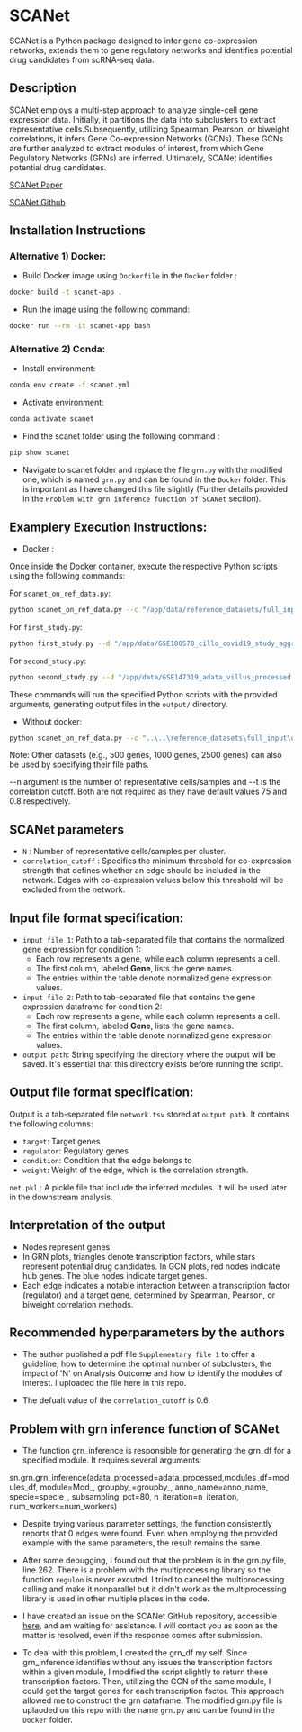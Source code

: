 # SCANet

SCANet is a Python package designed to infer gene co-expression networks, extends them to gene regulatory networks and identifies potential drug candidates from scRNA-seq data.

## Description

SCANet employs a multi-step approach to analyze single-cell gene expression data. Initially, it partitions the data into subclusters to extract representative cells.Subsequently, utilizing Spearman, Pearson, or biweight correlations, it infers Gene Co-expression Networks (GCNs). These GCNs are further analyzed to extract modules of interest, from which Gene Regulatory Networks (GRNs) are inferred. Ultimately, SCANet identifies potential drug candidates.

[SCANet Paper](https://academic.oup.com/bioinformatics/article/39/11/btad644/7325353)

[SCANet Github](https://github.com/oubounyt/SCANet)


## Installation Instructions

### Alternative 1) Docker:

- Build Docker image using `Dockerfile` in the `Docker` folder :
  
```bash
docker build -t scanet-app .
```
- Run the image using the following command:

```bash
docker run --rm -it scanet-app bash
```

### Alternative 2) Conda:

- Install environment: 
```bash
conda env create -f scanet.yml
```
- Activate environment:
```bash
conda activate scanet
```
- Find the scanet folder using the following command :
  
```bash
pip show scanet
```

-  Navigate to scanet folder and replace the file `grn.py` with the modified one, which is named `grn.py` and can be found in the `Docker` folder. This is important as I have changed this file slightly (Further details provided in the `Problem with grn inference function of SCANet` section).


## Examplery Execution Instructions:

- Docker :

Once inside the Docker container, execute the respective Python scripts using the following commands:

For `scanet_on_ref_data.py`:

```bash
python scanet_on_ref_data.py --c "/app/data/reference_datasets/full_input/out_CD8_exhausted.tsv" --d "/app/data/reference_datasets/full_input/out_Macrophages.tsv" --o "output/" --n 75 --t 0.8
```

For `first_study.py`:

```bash
python first_study.py --d "/app/data/GSE180578_cillo_covid19_study_aggregrated_annotated_data.h5ad" --c "/app/data/Supplementary file 3.csv" --o "output/"
```

For `second_study.py`:

```bash
python second_study.py --d "/app/data/GSE147319_adata_villus_processed.h5ad" --o "output/"
```
These commands will run the specified Python scripts with the provided arguments, generating output files in the `output/` directory.

- Without docker:

```bash
python scanet_on_ref_data.py --c "..\..\reference_datasets\full_input\out_CD8_exhausted.tsv" --d "..\..\reference_datasets\full_input\out_Macrophages.tsv" --o "output" --n 75 --t 0.8
```

Note: Other datasets (e.g., 500 genes, 1000 genes, 2500 genes) can also be used by specifying their file paths.

--n argument is the number of representative cells/samples and --t is the correlation cutoff. Both are not required as they have default values 75 and 0.8 respectively.

## SCANet parameters

- `N` : Number of representative cells/samples per cluster.
- `correlation_cutoff` : Specifies the minimum threshold for co-expression strength that defines whether an edge should be included in the network. Edges with co-expression values below this threshold will be excluded from the network.


## Input file format specification:

- `input file 1`:  Path to a tab-separated file that contains the normalized gene expression for condition 1:
    - Each row represents a gene, while each column represents a cell. 
    - The first column, labeled **Gene**, lists the gene names.
    - The entries within the table denote normalized gene expression values.
- `input file 2`: Path to tab-separated file that contains the gene expression dataframe for condition 2:
    - Each row represents a gene, while each column represents a cell. 
    - The first column, labeled **Gene**, lists the gene names.
    - The entries within the table denote normalized gene expression values.
- `output path`: String specifying the directory where the output will be saved. It's essential that this directory exists before running the script.

## Output file format specification:

Output is a tab-separated file `network.tsv` stored at `output path`. It contains the following columns:
- `target`: Target genes
- `regulator`: Regulatory genes
- `condition`: Condition that the edge belongs to
- `weight`: Weight of the edge, which is the correlation strength.


`net.pkl` : A pickle file that include the inferred modules. It will be used later in the downstream analysis.

## Interpretation of the output

- Nodes represent genes.
- In GRN plots, triangles denote transcription factors, while stars represent potential drug candidates. In GCN plots, red nodes indicate hub genes. The blue nodes indicate target genes.
- Each edge indicates a notable interaction between a transcription factor (regulator) and a target gene, determined by Spearman, Pearson, or biweight correlation methods.

## Recommended hyperparameters by the authors

- The author published a pdf file `Supplementary file 1` to offer a guideline, how to determine the optimal number of subclusters, the impact of 'N' on Analysis Outcome and how to identify the modules of interest. I uploaded the file here in this repo.

- The defualt value of the `correlation_cutoff` is 0.6.

## Problem with grn inference function of SCANet

- The function grn_inference is responsible for generating the grn_df for a specified module. It requires several arguments:

sn.grn.grn_inference(adata_processed=adata_processed,modules_df=modules_df, module=Mod_, groupby_=groupby_, anno_name=anno_name, specie=specie_, subsampling_pct=80, n_iteration=n_iteration, num_workers=num_workers)

- Despite trying various parameter settings, the function consistently reports that 0 edges were found. Even when employing the provided example with the same parameters, the result remains the same.

- After some debugging, I found out that the problem is in the grn.py file, line 262. There is a problem with the multiprocessing library so the function `regulon` is never excuted. I tried to cancel the multiprocessing calling and make it nonparallel but it didn't work as the multiprocessing library is used in other multiple places in the code.

- I have created an issue on the SCANet GitHub repository, accessible [here](https://github.com/oubounyt/SCANet/issues/8), and am waiting for assistance. I will contact you as soon as the matter is resolved, even if the response comes after submission.

- To deal with this problem, I created the grn_df my self. Since grn_inference identifies without any issues the transcription factors within a given module, I modified the script slightly to return these transcription factors. Then, utilizing the GCN of the same module, I could get the target genes for each transcription factor. This approach allowed me to construct the grn dataframe. The modified grn.py file is uplaoded on this repo with the name `grn.py` and can be found in the `Docker` folder.